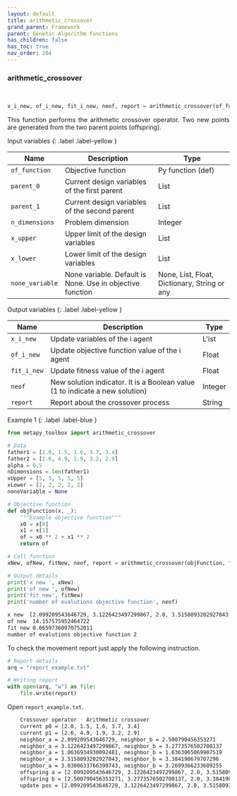 ```yaml
---
layout: default
title: arithmetic_crossover
grand_parent: Framework
parent: Genetic Algorithm functions
has_children: false
has_toc: true
nav_order: 204
---
```


<!--Don't delete ths script-->
<script src = "https://polyfill.io/v3/polyfill.min.js?features=es6"></script>
<script id = "MathJax-script" async src="https://cdn.jsdelivr.net/npm/mathjax@3/es5/tex-mml-chtml.js"></script>
<!--Don't delete ths script-->

<h3>arithmetic_crossover</h3>
<br>

```python
x_i_new, of_i_new, fit_i_new, neof, report = arithmetic_crossover(of_function, parent_0, parent_1, n_dimensions, x_upper, x_lower, none_variable=None)
```

<p align = "justify">
This function performs the arithmetic crossover operator. Two new points are generated from the two parent points (offspring).
</p>

Input variables
{: .label .label-yellow }

<table style = "width:100%">
   <thead>
     <tr>
       <th>Name</th>
       <th>Description</th>
       <th>Type</th>
     </tr>
   </thead>
   <tr>
       <td><code>of_function</code></td>
       <td>Objective function</td>
       <td>Py function (def)</td>
   </tr> 
   <tr>
       <td><code>parent_0</code></td>
       <td>Current design variables of the first parent</td>
       <td>List</td>
   </tr>
   <tr>
       <td><code>parent_1</code></td>
       <td>Current design variables of the second parent</td>
       <td>List</td>
   </tr> 
   <tr>
       <td><code>n_dimensions</code></td>
       <td>Problem dimension</td>
       <td>Integer</td>
   </tr>
    <tr>
       <td><code>x_upper</code></td>
       <td>Upper limit of the design variables</td>
       <td>List</td>
   </tr>   
   <tr>
       <td><code>x_lower</code></td>
       <td>Lower limit of the design variables</td>
       <td>List</td>
   </tr>
   <tr>
       <td><code>none_variable</code></td>
       <td>None variable. Default is None. Use in objective function</td>
       <td>None, List, Float, Dictionary, String or any</td>
   </tr>
</table>

Output variables
{: .label .label-yellow }

<table style = "width:100%">
   <thead>
     <tr>
       <th>Name</th>
       <th>Description</th>
       <th>Type</th>
     </tr>
   </thead>
   <tr>
       <td><code>x_i_new</code></td>
       <td>Update variables of the i agent</td>
       <td>L'ist</td>
   </tr>
   <tr>
       <td><code>of_i_new</code></td>
       <td> Update objective function value of the i agent</td>
       <td>Float</td>
   </tr>
   <tr>
       <td><code>fit_i_new</code></td>
       <td>Update fitness value of the i agent</td>
       <td>Float</td>
   </tr>
   <tr>
       <td><code>neof</code></td>
       <td>New solution indicator. It is a Boolean value (1 to indicate a new solution)</td>
       <td>Integer</td>
   </tr>
   <tr>
       <td><code>report</code></td>
       <td>Report about the crossover process</td>
       <td>String</td>
   </tr>
</table>

Example 1
{: .label .label-blue }

<p align = "justify">
 <i>
 </i>
</p>

```python
from metapy_toolbox import arithmetic_crossover

# Data
father1 = [2.0, 1.5, 1.6, 3.7, 3.4]
father2 = [2.6, 4.9, 1.9, 3.2, 2.9]
alpha = 0.5
nDimensions = len(father1)
xUpper = [5, 5, 5, 5, 5]
xLower = [2, 2, 2, 2, 2]
noneVariable = None

# Objective function
def objFunction(x, _):
    """Example objective function"""
    x0 = x[0]
    x1 = x[1]
    of = x0 ** 2 + x1 ** 2
    return of

# Call function
xNew, ofNew, fitNew, neof, report = arithmetic_crossover(objFunction, father1, father2, nDimensions, xUpper, xLower, noneVariable)

# Output details
print('x new ', xNew)
print('of new ', ofNew)
print('fit new', fitNew)
print('number of evalutions objective function', neof)
```

```bash
x new  [2.099209543646729, 3.1226423497299867, 2.0, 3.5158093202927043, 3.0300633766390743]
of new  14.157575952464722
fit new 0.06597360970752011
number of evalutions objective function 2
```

<p align = "justify">
  To check the movement report just apply the following instruction.
</p>

```python
# Report details
arq = "report_example.txt"

# Writing report
with open(arq, "w") as file:
    file.write(report)
```

<p align = "justify">
  Open <code>report_example.txt</code>. 
</p>

```bash
    Crossover operator - Arithmetic crossover
    current p0 = [2.0, 1.5, 1.6, 3.7, 3.4]
    current p1 = [2.6, 4.9, 1.9, 3.2, 2.9]
    neighbor_a = 2.099209543646729, neighbor_b = 2.500790456353271
    neighbor_a = 3.1226423497299867, neighbor_b = 3.2773576502700137
    neighbor_a = 1.8636934930092481, neighbor_b = 1.6363065069907519
    neighbor_a = 3.5158093202927043, neighbor_b = 3.384190679707296
    neighbor_a = 3.0300633766390743, neighbor_b = 3.2699366233609255
    offspring a = [2.099209543646729, 3.1226423497299867, 2.0, 3.5158093202927043, 3.0300633766390743], of_a = 14.157575952464722
    offspring b = [2.500790456353271, 3.2773576502700137, 2.0, 3.384190679707296, 3.2699366233609255], of_b = 16.995026074370987
    update pos = [2.099209543646729, 3.1226423497299867, 2.0, 3.5158093202927043, 3.0300633766390743], of = 14.157575952464722, fit = 0.06597360970752011

```
